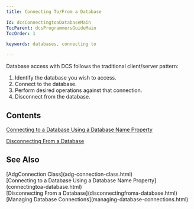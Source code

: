 ```yaml
---
title: Connecting To/From a Database

Id: dcsConnectingtoaDatabaseMain
TocParent: dcsProgrammersGuideMain
TocOrder: 1

keywords: databases, connecting to

---
```


Database access with DCS follows the traditional client/server pattern: 

1. Identify the database you wish to access.
2. Connect to the database.
3. Perform desired operations against that connection.
4. Disconnect from the database.

## Contents

[Connecting to a Database Using a Database Name Property](connectingtoa-database.html) 

[Disconnecting From a Database](disconnectingfroma-database.html) 
## See Also

<dl />
      [AdgConnection Class](adg-connection-class.html)
      <br />
      [Connecting to a Database Using a Database 
					Name Property](connectingtoa-database.html)
      <br />
      [Disconnecting From a Database](disconnectingfroma-database.html) <br />[Managing Database Connections](managing-database-connections.html)<br />


